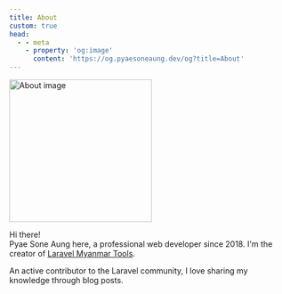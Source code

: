 ```yaml
---
title: About
custom: true
head:
  - - meta
    - property: 'og:image'
      content: 'https://og.pyaesoneaung.dev/og?title=About'
---
```


<img src="/assets/img/about.jpg" width="256" height="256" alt="About image" class="flex rounded-full bg-contain mx-auto">

Hi there!<br/>Pyae Sone Aung here, a professional web developer since 2018. I'm the creator of [Laravel Myanmar Tools](https://www.laravel-myanmar-tools.com/).

An active contributor to the Laravel community, I love sharing my knowledge through blog posts.
